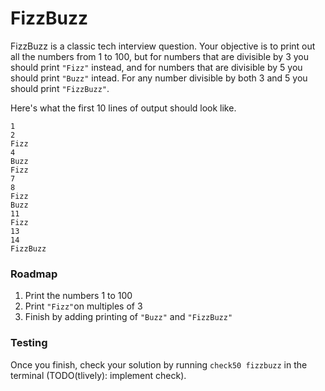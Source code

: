 # FizzBuzz

FizzBuzz is a classic tech interview question. Your objective is to
print out all the numbers from 1 to 100, but for numbers that are
divisible by 3 you should print `"Fizz"` instead, and for numbers that
are divisible by 5 you should print `"Buzz"` intead. For any number
divisible by both 3 and 5 you should print `"FizzBuzz"`.

Here's what the first 10 lines of output should look like.

```
1
2
Fizz
4
Buzz
Fizz
7
8
Fizz
Buzz
11
Fizz
13
14
FizzBuzz
```

### Roadmap

1. Print the numbers 1 to 100
2. Print `"Fizz"`on multiples of 3
3. Finish by adding printing of `"Buzz"` and `"FizzBuzz"`

### Testing

Once you finish, check your solution by running `check50 fizzbuzz` in the terminal (TODO(tlively): implement check).
